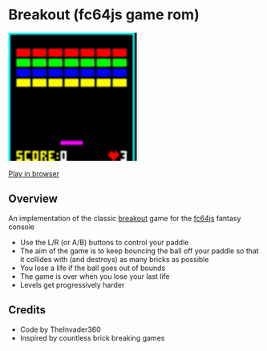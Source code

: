 # Breakout (fc64js game rom)

[<img src="https://raw.githubusercontent.com/TheInvader360/fc64js/main/rom/game/breakout/docs/demo.gif" width="256"/>](https://theinvader360.github.io/fc64js/rom/game/breakout/)

[Play in browser](https://theinvader360.github.io/fc64js/rom/game/breakout/)

## Overview

An implementation of the classic [breakout](https://en.wikipedia.org/wiki/Breakout_(video_game)) game for the [fc64js](https://github.com/TheInvader360/fc64js) fantasy console

* Use the L/R (or A/B) buttons to control your paddle
* The aim of the game is to keep bouncing the ball off your paddle so that it collides with (and destroys) as many bricks as possible
* You lose a life if the ball goes out of bounds
* The game is over when you lose your last life
* Levels get progressively harder

## Credits

* Code by TheInvader360
* Inspired by countless brick breaking games
